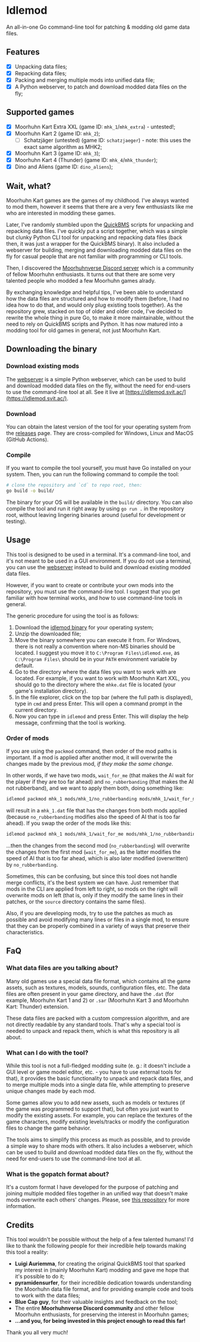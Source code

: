 # Idlemod

An all-in-one Go command-line tool for patching & modding old game data files.

## Features

- [x] Unpacking data files;
- [x] Repacking data files;
- [x] Packing and merging multiple mods into unified data file;
- [x] A Python webserver, to patch and download modded data files on the fly;

## Supported games

- [x] Moorhuhn Kart Extra XXL (game ID: `mhk_1`/`mhk_extra`) - untested!;
- [x] Moorhuhn Kart 2 (game ID: `mhk_2`);
  - [ ] Schatzjäger (untested) (game ID: `schatzjaeger`) - note: this uses the exact same algorithm as MHK2;
- [x] Moorhuhn Kart 3 (game ID: `mhk_3`);
- [x] Moorhuhn Kart 4 (Thunder) (game ID: `mhk_4`/`mhk_thunder`);
- [x] Dino and Aliens (game ID: `dino_aliens`);

## Wait, what?

Moorhuhn Kart games are the games of my childhood. I've always wanted to mod them, however it seems that there are a very few enthusiasts like me who are interested in modding these games.

Later, I've randomly stumbled upon the [QuickBMS](https://aluigi.altervista.org/quickbms.htm) scripts for unpacking and repacking data files. I've quickly put a script together, which was a simple but clunky Python CLI tool for unpacking and repacking data files (back then, it was just a wrapper for the QuickBMS binary). It also included a webserver for building, merging and downloading modded data files on the fly for casual people that are not familiar with programming or CLI tools.

Then, I discovered the [Moorhuhnverse Discord server](https://discord.gg/buJ64SrHxY) which is a community of fellow Moorhuhn enthusiasts. It turns out that there are some very talented people who modded a few Moorhuhn games alrady.

By exchanging knowledge and helpful tips, I've been able to understand how the data files are structured and how to modify them (before, I had no idea how to do that, and would only plug existing tools together). As the repository grew, stacked on top of older and older code, I've decided to rewrite the whole thing in pure Go, to make it more maintainable, without the need to rely on QuickBMS scripts and Python. It has now matured into a modding tool for old games in general, not just Moorhuhn Kart.

## Downloading the binary

### Download existing mods

The [webserver](./webserver/) is a simple Python webserver, which can be used to build and download modded data files on the fly, without the need for end-users to use the command-line tool at all. See it live at [https://idlemod.svit.ac/](https://idlemod.svit.ac/).

### Download

You can obtain the latest version of the tool for your operating system from the [releases](https://github.com/SKevo18/idlemod/releases) page. They are cross-compiled for Windows, Linux and MacOS (GitHub Actions).

### Compile

If you want to compile the tool yourself, you must have Go installed on your system. Then, you can run the following command to compile the tool:

```bash
# clone the repository and `cd` to repo root, then:
go build -o build/
```

The binary for your OS will be available in the `build/` directory. You can also compile the tool and run it right away by using `go run .` in the repository root, without leaving lingering binaries around (useful for development or testing).

## Usage

This tool is designed to be used in a terminal. It's a command-line tool, and it's not meant to be used in a GUI environment. If you do not use a terminal, you can use the [webserver](./webserver/) instead to build and download existing modded data files.

However, if you want to create or contribute your own mods into the repository, you must use the command-line tool. I suggest that you get familiar with how terminal works, and how to use command-line tools in general.

The generic procedure for using the tool is as follows:

1. Download the [idlemod binary](https://github.com/SKevo18/idlemod/releases) for your operating system;
2. Unzip the downloaded file;
3. Move the binary somewhere you can execute it from. For Windows, there is not really a convention where non-MS binaries should be located. I suggest you move it to `C:\Program Files\idlemod.exe`, as `C:\Program Files\` should be in your `PATH` environment variable by default.
4. Go to the directory where the data files you want to work with are located. For example, if you want to work with Moorhuhn Kart XXL, you should go to the directory where the `mhke.dat` file is located (your game's installation directory).
5. In the file explorer, click on the top bar (where the full path is displayed), type in `cmd` and press Enter. This will open a command prompt in the current directory.
6. Now you can type in `idlemod` and press Enter. This will display the help message, confirming that the tool is working.

### Order of mods

If you are using the `packmod` command, then order of the mod paths is important. If a mod is applied after another mod, it will overwrite the changes made by the previous mod, *if they make the same change*.

In other words, if we have two mods, `wait_for_me` (that makes the AI wait for the player if they are too far ahead) and `no_rubberbanding` (that makes the AI not rubberband), and we want to apply them both, doing something like:

```bash
idlemod packmod mhk_1 mods/mhk_1/no_rubberbanding mods/mhk_1/wait_for_me
```

will result in a `mhk_1.dat` file that has the changes from both mods applied (because `no_rubberbanding` modifies also the speed of AI that is too far ahead). If you swap the order of the mods like this:

```bash
idlemod packmod mhk_1 mods/mhk_1/wait_for_me mods/mhk_1/no_rubberbanding
```

...then the changes from the second mod (`no_rubberbanding`) will overwrite the changes from the first mod (`wait_for_me`), as the latter modifies the speed of AI that is too far ahead, which is also later modified (overwritten) by `no_rubberbanding`.

Sometimes, this can be confusing, but since this tool does not handle merge conflicts, it's the best system we can have. Just remember that mods in the CLI are applied from left to right, so mods on the right will overwrite mods on left (that is, only if they modify the same lines in their patches, or the `source` directory contains the same files).

Also, if you are developing mods, try to use the patches as much as possible and avoid modifying many lines or files in a single mod, to ensure that they can be properly combined in a variety of ways that preserve their characteristics.

## FaQ

### What data files are you talking about?

Many old games use a special data file format, which contains all the game assets, such as textures, models, sounds, configuration files, etc. The data files are often present in your game directory, and have the `.dat` (for example, Moorhuhn Kart 1 and 2) or `.sar` (Moorhuhn Kart 3 and Moorhuhn Kart: Thunder) extension.

These data files are packed with a custom compression algorithm, and are not directly readable by any standard tools. That's why a special tool is needed to unpack and repack them, which is what this repository is all about.

### What can I do with the tool?

While this tool is not a full-fledged modding suite (e. g.: it doesn't include a GUI level or game model editor, etc. - you have to use external tools for that), it provides the basic functionality to unpack and repack data files, and to merge multiple mods into a single data file, while attempting to preserve unique changes made by each mod.

Some games allow you to add new assets, such as models or textures (if the game was programmed to support that), but often you just want to modify the existing assets. For example, you can replace the textures of the game characters, modify existing levels/tracks or modify the configuration files to change the game behavior.

The tools aims to simplify this process as much as possible, and to provide a simple way to share mods with others. It also includes a webserver, which can be used to build and download modded data files on the fly, without the need for end-users to use the command-line tool at all.

### What is the gopatch format about?

It's a custom format I have developed for the purpose of patching and joining multiple modded files together in an unified way that doesn't make mods overwrite each others' changes. Please, see [this repository](https://github.com/SKevo18/gopatch) for more information.

## Credits

This tool wouldn't be possible without the help of a few talented humans! I'd like to thank the following people for their incredible help towards making this tool a reality:

- **Luigi Auriemma**, for creating the original QuickBMS tool that sparked my interest in (mainly Moorhuhn Kart) modding and gave me hope that it's possible to do it;
- **pyramidensurfer**, for their incredible dedication towards understanding the Moorhuhn data file format, and for providing example code and tools to work with the data files;
- **Blue Cap guy**, for their valuable insights and feedback on the tool;
- The entire **Moorhuhnverse Discord community** and other fellow Moorhuhn enthusiasts, for preserving the interest in Moorhuhn games;
- **...and you, for being invested in this project enough to read this far!**

Thank you all very much!

